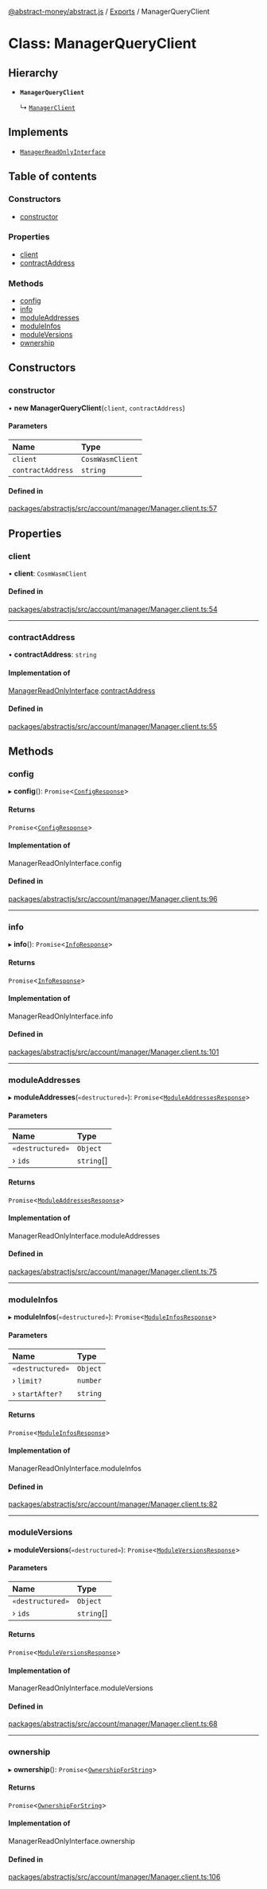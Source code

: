 [@abstract-money/abstract.js](../README.md) / [Exports](../modules.md) / ManagerQueryClient

# Class: ManagerQueryClient

## Hierarchy

- **`ManagerQueryClient`**

  ↳ [`ManagerClient`](ManagerClient.md)

## Implements

- [`ManagerReadOnlyInterface`](../interfaces/ManagerReadOnlyInterface.md)

## Table of contents

### Constructors

- [constructor](ManagerQueryClient.md#constructor)

### Properties

- [client](ManagerQueryClient.md#client)
- [contractAddress](ManagerQueryClient.md#contractaddress)

### Methods

- [config](ManagerQueryClient.md#config)
- [info](ManagerQueryClient.md#info)
- [moduleAddresses](ManagerQueryClient.md#moduleaddresses)
- [moduleInfos](ManagerQueryClient.md#moduleinfos)
- [moduleVersions](ManagerQueryClient.md#moduleversions)
- [ownership](ManagerQueryClient.md#ownership)

## Constructors

### constructor

• **new ManagerQueryClient**(`client`, `contractAddress`)

#### Parameters

| Name | Type |
| :------ | :------ |
| `client` | `CosmWasmClient` |
| `contractAddress` | `string` |

#### Defined in

[packages/abstractjs/src/account/manager/Manager.client.ts:57](https://github.com/Abstract-OS/abstract.js/blob/c46b309/packages/abstractjs/src/account/manager/Manager.client.ts#L57)

## Properties

### client

• **client**: `CosmWasmClient`

#### Defined in

[packages/abstractjs/src/account/manager/Manager.client.ts:54](https://github.com/Abstract-OS/abstract.js/blob/c46b309/packages/abstractjs/src/account/manager/Manager.client.ts#L54)

___

### contractAddress

• **contractAddress**: `string`

#### Implementation of

[ManagerReadOnlyInterface](../interfaces/ManagerReadOnlyInterface.md).[contractAddress](../interfaces/ManagerReadOnlyInterface.md#contractaddress)

#### Defined in

[packages/abstractjs/src/account/manager/Manager.client.ts:55](https://github.com/Abstract-OS/abstract.js/blob/c46b309/packages/abstractjs/src/account/manager/Manager.client.ts#L55)

## Methods

### config

▸ **config**(): `Promise`<[`ConfigResponse`](../interfaces/ManagerTypes.ConfigResponse.md)\>

#### Returns

`Promise`<[`ConfigResponse`](../interfaces/ManagerTypes.ConfigResponse.md)\>

#### Implementation of

ManagerReadOnlyInterface.config

#### Defined in

[packages/abstractjs/src/account/manager/Manager.client.ts:96](https://github.com/Abstract-OS/abstract.js/blob/c46b309/packages/abstractjs/src/account/manager/Manager.client.ts#L96)

___

### info

▸ **info**(): `Promise`<[`InfoResponse`](../interfaces/ManagerTypes.InfoResponse.md)\>

#### Returns

`Promise`<[`InfoResponse`](../interfaces/ManagerTypes.InfoResponse.md)\>

#### Implementation of

ManagerReadOnlyInterface.info

#### Defined in

[packages/abstractjs/src/account/manager/Manager.client.ts:101](https://github.com/Abstract-OS/abstract.js/blob/c46b309/packages/abstractjs/src/account/manager/Manager.client.ts#L101)

___

### moduleAddresses

▸ **moduleAddresses**(`«destructured»`): `Promise`<[`ModuleAddressesResponse`](../interfaces/ManagerTypes.ModuleAddressesResponse.md)\>

#### Parameters

| Name | Type |
| :------ | :------ |
| `«destructured»` | `Object` |
| › `ids` | `string`[] |

#### Returns

`Promise`<[`ModuleAddressesResponse`](../interfaces/ManagerTypes.ModuleAddressesResponse.md)\>

#### Implementation of

ManagerReadOnlyInterface.moduleAddresses

#### Defined in

[packages/abstractjs/src/account/manager/Manager.client.ts:75](https://github.com/Abstract-OS/abstract.js/blob/c46b309/packages/abstractjs/src/account/manager/Manager.client.ts#L75)

___

### moduleInfos

▸ **moduleInfos**(`«destructured»`): `Promise`<[`ModuleInfosResponse`](../interfaces/ManagerTypes.ModuleInfosResponse.md)\>

#### Parameters

| Name | Type |
| :------ | :------ |
| `«destructured»` | `Object` |
| › `limit?` | `number` |
| › `startAfter?` | `string` |

#### Returns

`Promise`<[`ModuleInfosResponse`](../interfaces/ManagerTypes.ModuleInfosResponse.md)\>

#### Implementation of

ManagerReadOnlyInterface.moduleInfos

#### Defined in

[packages/abstractjs/src/account/manager/Manager.client.ts:82](https://github.com/Abstract-OS/abstract.js/blob/c46b309/packages/abstractjs/src/account/manager/Manager.client.ts#L82)

___

### moduleVersions

▸ **moduleVersions**(`«destructured»`): `Promise`<[`ModuleVersionsResponse`](../interfaces/ManagerTypes.ModuleVersionsResponse.md)\>

#### Parameters

| Name | Type |
| :------ | :------ |
| `«destructured»` | `Object` |
| › `ids` | `string`[] |

#### Returns

`Promise`<[`ModuleVersionsResponse`](../interfaces/ManagerTypes.ModuleVersionsResponse.md)\>

#### Implementation of

ManagerReadOnlyInterface.moduleVersions

#### Defined in

[packages/abstractjs/src/account/manager/Manager.client.ts:68](https://github.com/Abstract-OS/abstract.js/blob/c46b309/packages/abstractjs/src/account/manager/Manager.client.ts#L68)

___

### ownership

▸ **ownership**(): `Promise`<[`OwnershipForString`](../interfaces/ManagerTypes.OwnershipForString.md)\>

#### Returns

`Promise`<[`OwnershipForString`](../interfaces/ManagerTypes.OwnershipForString.md)\>

#### Implementation of

ManagerReadOnlyInterface.ownership

#### Defined in

[packages/abstractjs/src/account/manager/Manager.client.ts:106](https://github.com/Abstract-OS/abstract.js/blob/c46b309/packages/abstractjs/src/account/manager/Manager.client.ts#L106)

